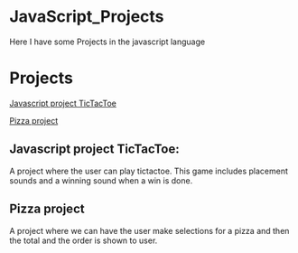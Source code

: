 # JavaScript_Projects
 
 Here I have some Projects in the javascript language
 
 # Projects
 
 
[Javascript project TicTacToe](https://github.com/cindy123jl/JavaScript_Projects/tree/main/TicTacToe)

[Pizza project](https://github.com/cindy123jl/JavaScript_Projects/tree/main/Pizza_Project)

## Javascript project TicTacToe:
A project where the user can play tictactoe. This game includes placement sounds and a winning sound when a win is 
done.


## Pizza project
A project where we can have the user make selections for a pizza and then the total and the order is shown to user.

